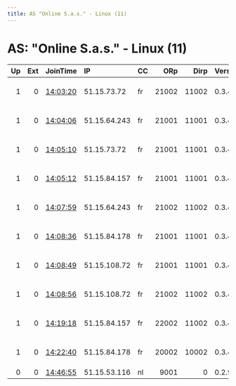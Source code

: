 ```yaml
---
title: AS "Online S.a.s." - Linux (11)
---
```


# AS: "Online S.a.s." - Linux (11)

|   Up |   Ext | JoinTime                                                                                            | IP           | CC   |   ORp |   Dirp | Version   | Contact                   | Nickname           |   eFamMembers |
|-----:|------:|:----------------------------------------------------------------------------------------------------|:-------------|:-----|------:|-------:|:----------|:--------------------------|:-------------------|--------------:|
|    1 |     0 | [14:03:20](https://metrics.torproject.org/rs.html#details/6C64AE6D7EFDA52A463FB6ADCDAE2D2DDE0677C3) | 51.15.73.72  | fr   | 21002 |  11002 | 0.3.4.9   | abuse@to-surf-and-protect | niftyhornedgopher  |            40 |
|    1 |     0 | [14:04:06](https://metrics.torproject.org/rs.html#details/87D73471FDC64BD9CEDF84435D20CA4EB5C36FE8) | 51.15.64.243 | fr   | 21001 |  11001 | 0.3.4.9   | abuse@to-surf-and-protect | niftyphoberomys    |            40 |
|    1 |     0 | [14:05:10](https://metrics.torproject.org/rs.html#details/9EEDBAD7EE351996DFC91578E882BEF4FE5EDBFA) | 51.15.73.72  | fr   | 21001 |  11001 | 0.3.4.9   | abuse@to-surf-and-protect | niftycastoroides   |            40 |
|    1 |     0 | [14:05:12](https://metrics.torproject.org/rs.html#details/F8E9C0C3A4B61E7599AA7A23D7ADE77E5BAB2663) | 51.15.84.157 | fr   | 21001 |  11001 | 0.3.4.9   | abuse@to-surf-and-protect | niftyleithia       |            40 |
|    1 |     0 | [14:07:59](https://metrics.torproject.org/rs.html#details/D27208881BBDB5EA56EFD1D1799187519591E325) | 51.15.64.243 | fr   | 21002 |  11002 | 0.3.4.9   | abuse@to-surf-and-protect | niftytelicomys     |            40 |
|    1 |     0 | [14:08:36](https://metrics.torproject.org/rs.html#details/0677DF0B05ECDA2EF45F26C3332731043BB89AB8) | 51.15.84.178 | fr   | 21001 |  11001 | 0.3.4.9   | abuse@to-surf-and-protect | niftyflorescaverat |            40 |
|    1 |     0 | [14:08:49](https://metrics.torproject.org/rs.html#details/A016192D0A87FC9354A7523A211BBD9CF859708B) | 51.15.108.72 | fr   | 21001 |  11001 | 0.3.4.9   | abuse@to-surf-and-protect | niftydiatomys      |            40 |
|    1 |     0 | [14:08:56](https://metrics.torproject.org/rs.html#details/96CFE178A1D12489D9D59A0CAE17FE86F5A3A79F) | 51.15.108.72 | fr   | 21002 |  11002 | 0.3.4.9   | abuse@to-surf-and-protect | niftyalloeumyarion |            40 |
|    1 |     0 | [14:19:18](https://metrics.torproject.org/rs.html#details/2A231A5CA7AF91029B7475511D7D16DF85EC9221) | 51.15.84.157 | fr   | 22002 |  11002 | 0.3.4.9   | abuse@to-surf-and-protect | niftyneochoerus    |             1 |
|    1 |     0 | [14:22:40](https://metrics.torproject.org/rs.html#details/586BFD99511C37AFF5FA1EFACF961D99300CD20A) | 51.15.84.178 | fr   | 20002 |  10002 | 0.3.4.9   | abuse@to-surf-and-protect | niftygianthutia    |             1 |
|    0 |     0 | [14:46:55](https://metrics.torproject.org/rs.html#details/F937E66941F9F0388F8DB923B6A71AF9EA077836) | 51.15.53.116 | nl   |  9001 |      0 | 0.2.9.14  | None                      | fgth69             |             1 |

